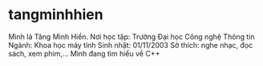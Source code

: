 # tangminhhien
Mình là Tăng Minh Hiển.
Nơi học tập: Trường Đại học Công nghệ Thông tin
Ngành: Khoa học máy tính
Sinh nhật: 01/11/2003
Sở thích: nghe nhạc, đọc sách, xem phim,...
Mình đang tìm hiểu về C++
